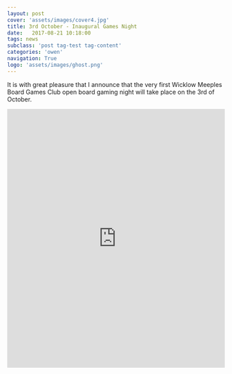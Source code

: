```yaml
---
layout: post
cover: 'assets/images/cover4.jpg'
title: 3rd October - Inaugural Games Night
date:   2017-08-21 10:18:00
tags: news
subclass: 'post tag-test tag-content'
categories: 'owen'
navigation: True
logo: 'assets/images/ghost.png'
---
```


It is with great pleasure that I announce that the very first Wicklow Meeples Board Games Club open board gaming night will take place on the 3rd of October.

<iframe src="https://www.google.com/maps/embed?pb=!1m18!1m12!1m3!1d2402.2093769444737!2d-6.0449869838180685!3d52.980635779904006!2m3!1f0!2f0!3f0!3m2!1i1024!2i768!4f13.1!3m3!1m2!1s0x4867b0caedf71bcd%3A0x62a55cae022b5a6c!2sPhil+Healys+pub!5e0!3m2!1sen!2sie!4v1503926701216" width="100%" height="600" frameborder="0" style="border:0" allowfullscreen></iframe>